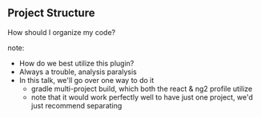 ##  Project Structure

How should I organize my code?

note:
- How do we best utilize this plugin?
- Always a trouble, analysis paralysis
- In this talk, we'll go over one way to do it
    - gradle multi-project build, which both the react & ng2 profile utilize
    - note that it would work perfectly well to have just one project, we'd just recommend separating    
